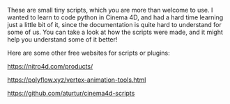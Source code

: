 These are small tiny scripts, which you are more than welcome to use.
I wanted to learn to code python in Cinema 4D, and had a hard time learning just a little bit of it, since the documentation is quite hard to understand for some of us.
You can take a look at how the scripts were made, and it might help you understand some of it better!



Here are some other free websites for scripts or plugins:

https://nitro4d.com/products/ 

https://polyflow.xyz/vertex-animation-tools.html

https://github.com/aturtur/cinema4d-scripts
